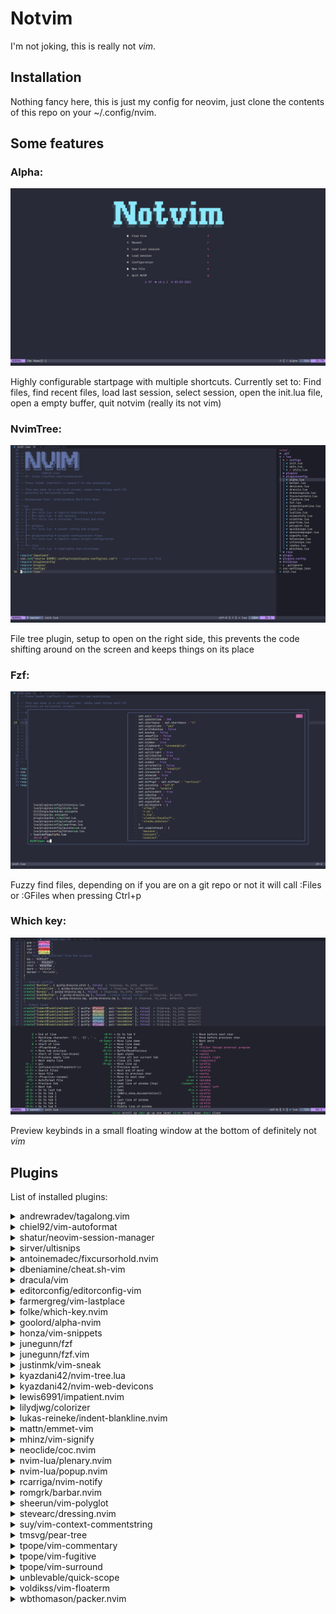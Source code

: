 # Notvim
I'm not joking, this is really not *vim*.

## Installation
Nothing fancy here, this is just my config for neovim, just clone the contents of this repo on your ~/.config/nvim.

## Some features

### Alpha:

![Screenshot](./imgs/screenshot1.png)

Highly configurable startpage with multiple shortcuts.
Currently set to: Find files, find recent files, load last session, select session, open the init.lua file, open a empty buffer, quit notvim (really its not vim)

### NvimTree:

![Screenshot](./imgs/screenshot2.png)

File tree plugin, setup to open on the right side, this prevents the code shifting around on the screen and keeps things on its place

### Fzf:

![Screenshot](./imgs/screenshot3.png)

Fuzzy find files, depending on if you are on a git repo or not it will call :Files or :GFiles when pressing Ctrl+p

### Which key:

![Screenshot](./imgs/screenshot4.png)

Preview keybinds in a small floating window at the bottom of definitely not *vim*

## Plugins

List of installed plugins:
<details>
  <summary>andrewradev/tagalong.vim</summary>
  <h4>Description:</h4>
    The plugin is designed to automatically rename closing HTML/XML tags when editing opening ones (or the other way around). For the most part, you should be able to edit your code normally
  <h4>Repo:</h4>
  <a href="https://github.com/andrewradev/tagalong.vim">Go to repo</a>
</details>
<details>
  <summary>chiel92/vim-autoformat</summary>
  <h4>Description:</h4>
    Format code with one button press (or automatically on save).
    This plugin makes use of external formatting programs to achieve the most decent results.
  <h4>Repo:</h4>
  <a href="https://github.com/chiel92/vim-autoformat">Go to repo</a>
</details>
<details>
  <summary>shatur/neovim-session-manager</summary>
  <h4>Description:</h4>
    A Neovim plugin that use build-in :mksession to manage sessions like folders in VSCode. It allows you to save the current folder as a session to open it later. The plugin can also automatically load the last session on startup, save the current one on exit and switch between session folders.
  <h4>Repo:</h4>
  <a href="https://github.com/shatur/neovim-session-manager">Go to repo</a>
</details>
<details>
  <summary>sirver/ultisnips</summary>
  <h4>Description:</h4>
    UltiSnips is the ultimate solution for snippets in Vim. It has many features, speed being one of them.
  <h4>Repo:</h4>
  <a href="https://github.com/sirver/ultisnips">Go to repo</a>
</details>
<details>
  <summary>antoinemadec/fixcursorhold.nvim</summary>
  <h4>Description:</h4>
    fix neovim CursorHold and CursorHoldI and decouple updatetime from CursorHold and CursorHoldI
    This will result in more snappiness for plugins using those events, such as: coc.nvim, vim-gutter, tagbar, vim-devicons, vim-polyglot, etc.
  <h4>Repo:</h4>
  <a href="https://github.com/antoinemadec/fixcursorhold.nvim">Go to repo</a>
</details>
<details>
  <summary>dbeniamine/cheat.sh-vim</summary>
  <h4>Description:</h4>
    This is a highly configurable vim plugin to browse cheat sheet from cheat.sh directly from vim.
  <h4>Repo:</h4>
  <a href="https://github.com/dbeniamine/cheat.sh-vim">Go to repo</a>
</details>
<details>
  <summary>dracula/vim</summary>
  <h4>Description:</h4>
    A dark theme for Vim.
  <h4>Repo:</h4>
  <a href="https://github.com/dracula/vim">Go to repo</a>
</details>
<details>
  <summary>editorconfig/editorconfig-vim</summary>
  <h4>Description:</h4>
    This is an EditorConfig plugin for Vim. This plugin can be found on both GitHub and Vim online.
  <h4>Repo:</h4>
  <a href="https://github.com/editorconfig/editorconfig-vim">Go to repo</a>
</details>
<details>
  <summary>farmergreg/vim-lastplace</summary>
  <h4>Description:</h4>
    Intelligently reopen files at your last edit position. By default git, svn, and mercurial commit messages are ignored because you probably want to type a new message and not re-edit the previous one.
  <h4>Repo:</h4>
  <a href="https://github.com/farmergreg/vim-lastplace">Go to repo</a>
</details>
<details>
  <summary>folke/which-key.nvim</summary>
  <h4>Description:</h4>
    WhichKey is a lua plugin for Neovim 0.5 that displays a popup with possible key bindings of the command you started typing. Heavily inspired by the original emacs-which-key and vim-which-key.
  <h4>Repo:</h4>
  <a href="https://github.com/folke/which-key.nvim">Go to repo</a>
</details>
<details>
  <summary>goolord/alpha-nvim</summary>
  <h4>Description:</h4>
    alpha is a fast and fully customizable greeter for neovim.
  <h4>Repo:</h4>
  <a href="https://github.com/goolord/alpha-nvim">Go to repo</a>
</details>
<details>
  <summary>honza/vim-snippets</summary>
  <h4>Description:</h4>
    This repository contains snippets files for various programming languages.
    It is community-maintained and many people have contributed snippet files and other improvements already.
  <h4>Repo:</h4>
  <a href="https://github.com/honza/vim-snippets">Go to repo</a>
</details>
<details>
  <summary>junegunn/fzf</summary>
  <h4>Description:</h4>
    fzf is a general-purpose command-line fuzzy finder. (not a vim plugin)
  <h4>Repo:</h4>
  <a href="https://github.com/junegunn/fzf">Go to repo</a>
</details>
<details>
  <summary>junegunn/fzf.vim</summary>
  <h4>Description:</h4>
    fzf in itself is not a Vim plugin, and the official repository only provides the basic wrapper function for Vim and it's up to the users to write their own Vim commands with it. However, I've learned that many users of fzf are not familiar with Vimscript and are looking for the "default" implementation of the features they can find in the alternative Vim plugins.
  <h4>Repo:</h4>
  <a href="https://github.com/junegunn/fzf.vim">Go to repo</a>
</details>
<details>
  <summary>justinmk/vim-sneak</summary>
  <h4>Description:</h4>
    Jump to any location specified by two characters.
    Sneak is a powerful, reliable, yet minimal motion plugin for Vim. It works with multiple lines, operators (including repeat `.` and surround), motion-repeat (`;` and `,`), keymaps, visual mode, multibyte text, and macros.
  <h4>Repo:</h4>
  <a href="https://github.com/justinmk/vim-sneak">Go to repo</a>
</details>
<details>
  <summary>kyazdani42/nvim-tree.lua</summary>
  <h4>Description:</h4>
    A File Explorer For Neovim Written In Lua
  <h4>Repo:</h4>
  <a href="https://github.com/kyazdani42/nvim-tree.lua">Go to repo</a>
</details>
<details>
  <summary>kyazdani42/nvim-web-devicons</summary>
  <h4>Description:</h4>
    A lua fork of vim-devicons. This plugin provides the same icons as well as colors for each icon.
  <h4>Repo:</h4>
  <a href="https://github.com/kyazdani42/nvim-web-devicons">Go to repo</a>
</details>
<!-- <details> -->
<!--   <summary>lervag/vimtex</summary> -->
<!--   <h4>Description:</h4> -->
<!--     VimTeX is a modern Vim and Neovim filetype and syntax plugin for LaTeX files. -->
<!--   <h4>Repo:</h4> -->
<!--   <a href="https://github.com/lervag/vimtex">Go to repo</a> -->
<!-- </details> -->
<details>
  <summary>lewis6991/impatient.nvim</summary>
  <h4>Description:</h4>
    Speed up loading Lua modules in Neovim to improve startup time.
  <h4>Repo:</h4>
  <a href="https://github.com/lewis6991/impatient.nvim">Go to repo</a>
</details>
<details>
  <summary>lilydjwg/colorizer</summary>
  <h4>Description:</h4>
    A Vim plugin to colorize all text in the form #rgb, #rgba, #rrggbb, #rrgbbaa, rgb(...), rgba(...). See the comment at the beginning of the plugin for more options.
  <h4>Repo:</h4>
  <a href="https://github.com/lilydjwg/colorizer">Go to repo</a>
</details>
<details>
  <summary>lukas-reineke/indent-blankline.nvim</summary>
  <h4>Description:</h4>
    This plugin adds indentation guides to all lines (including empty lines).
    It uses Neovims virtual text feature and no conceal
    This plugin requires Neovim 0.5 or higher. It makes use of Neovim only features so it will not work in Vim. There is a legacy version of the plugin that supports Neovim 0.4 under the branch version-1
  <h4>Repo:</h4>
  <a href="https://github.com/lukas-reineke/indent-blankline.nvim">Go to repo</a>
</details>
<details>
  <summary>mattn/emmet-vim</summary>
  <h4>Description:</h4>
    emmet-vim is a vim plug-in which provides support for expanding abbreviations similar to emmet.
  <h4>Repo:</h4>
  <a href="https://github.com/mattn/emmet-vim">Go to repo</a>
</details>
<details>
  <summary>mhinz/vim-signify</summary>
  <h4>Description:</h4>
    Signify (or just Sy) uses the sign column to indicate added, modified and removed lines in a file that is managed by a version control system (VCS).
  <h4>Repo:</h4>
  <a href="https://github.com/mhinz/vim-signify">Go to repo</a>
</details>
<details>
  <summary>neoclide/coc.nvim</summary>
  <h4>Description:</h4>
  <h4>Repo:</h4>
  <a href="https://github.com/neoclide/coc.nvim">Go to repo</a>
</details>
<details>
  <summary>nvim-lua/plenary.nvim</summary>
  <h4>Description:</h4>
  <h4>Repo:</h4>
  <a href="https://github.com/nvim-lua/plenary.nvim">Go to repo</a>
</details>
<details>
  <summary>nvim-lua/popup.nvim</summary>
  <h4>Description:</h4>
  <h4>Repo:</h4>
  <a href="https://github.com/nvim-lua/popup.nvim">Go to repo</a>
</details>
<details>
  <summary>rcarriga/nvim-notify</summary>
  <h4>Description:</h4>
  <h4>Repo:</h4>
  <a href="https://github.com/rcarriga/nvim-notify">Go to repo</a>
</details>
<details>
  <summary>romgrk/barbar.nvim</summary>
  <h4>Description:</h4>
  <h4>Repo:</h4>
  <a href="https://github.com/romgrk/barbar.nvim">Go to repo</a>
</details>
<details>
  <summary>sheerun/vim-polyglot</summary>
  <h4>Description:</h4>
  <h4>Repo:</h4>
  <a href="https://github.com/sheerun/vim-polyglot">Go to repo</a>
</details>
<details>
  <summary>stevearc/dressing.nvim</summary>
  <h4>Description:</h4>
  <h4>Repo:</h4>
  <a href="https://github.com/stevearc/dressing.nvim">Go to repo</a>
</details>
<details>
  <summary>suy/vim-context-commentstring</summary>
  <h4>Description:</h4>
  <h4>Repo:</h4>
  <a href="https://github.com/suy/vim-context-commentstring">Go to repo</a>
</details>
<details>
  <summary>tmsvg/pear-tree</summary>
  <h4>Description:</h4>
  <h4>Repo:</h4>
  <a href="https://github.com/tmsvg/pear-tree">Go to repo</a>
</details>
<details>
  <summary>tpope/vim-commentary</summary>
  <h4>Description:</h4>
  <h4>Repo:</h4>
  <a href="https://github.com/tpope/vim-commentary">Go to repo</a>
</details>
<details>
  <summary>tpope/vim-fugitive</summary>
  <h4>Description:</h4>
  <h4>Repo:</h4>
  <a href="https://github.com/tpope/vim-fugitive">Go to repo</a>
</details>
<details>
  <summary>tpope/vim-surround</summary>
  <h4>Description:</h4>
  <h4>Repo:</h4>
  <a href="https://github.com/tpope/vim-surround">Go to repo</a>
</details>
<details>
  <summary>unblevable/quick-scope</summary>
  <h4>Description:</h4>
  <h4>Repo:</h4>
  <a href="https://github.com/unblevable/quick-scope">Go to repo</a>
</details>
<details>
  <summary>voldikss/vim-floaterm</summary>
  <h4>Description:</h4>
  <h4>Repo:</h4>
  <a href="https://github.com/voldikss/vim-floaterm">Go to repo</a>
</details>
<details>
  <summary>wbthomason/packer.nvim</summary>
  <h4>Description:</h4>
  <h4>Repo:</h4>
  <a href="https://github.com/wbthomason/packer.nvim">Go to repo</a>
</details>
